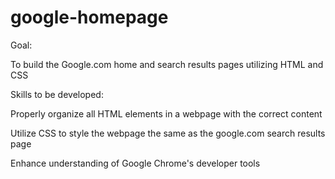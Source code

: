 # google-homepage

Goal:

To build the Google.com home and search results pages utilizing HTML and CSS

Skills to be developed:

Properly organize all HTML elements in a webpage with the correct content

Utilize CSS to style the webpage the same as the google.com search results page

Enhance understanding of Google Chrome's developer tools